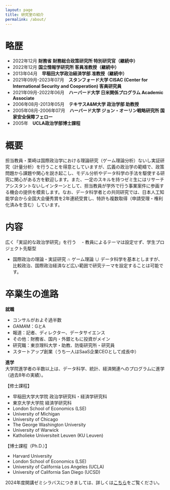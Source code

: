 ```yaml
---
layout: page
title: 研究室の紹介
permalink: /about/
---
```

# 略歴
- 2022年12月 **財務省 財務総合政策研究所 特別研究官（継続中）**
- 2022年12月 **国立情報学研究所 客員准教授（継続中）**
- 2013年04月　**早稲田大学政治経済学部 准教授（継続中）**
- 2021年09月-2023年07月　**スタンフォード大学 CISAC (Center for International Security and Cooperation) 客員研究員**
- 2021年09月-2022年06月　**ハーバード大学 日米関係プログラム Academic Associate**
- 2006年08月-2013年05月　**テキサスA&M大学 政治学部 助教授**
- 2005年08月-2006年07月　**ハーバード大学 ジョン・オーリン戦略研究所 国家安全保障フェロー**
- 2005年　**UCLA政治学部博士課程**

# 概要
担当教員・栗崎は国際政治学における理論研究（ゲーム理論分析）ないし実証研究（計量分析）を行うことを得意としていますが、広義の政治学の範疇で、政策問題から課題や関心を説き起こし、モデル分析やデータ科学の手法を駆使する研究に関心がある方を歓迎します。また、一定のスキルを持つゼミ生にはリサーチアシスタントないしインターンとして、担当教員が学外で行う事業案件に参画する機会の提供を模索します。なお、データ科学者との共同研究では、日本人工知能学会から全国大会優秀賞を2年連続受賞し、特許も複数取得（申請受理・権利化済みを含む）しています。

# 内容
広く「実証的な政治学研究」を行う
　- 教員によるテーマは設定せず、学生プロジェクト先駆型
  - 国際政治の理論・実証研究 ∩ ゲーム理論 ∪ データ科学を基本としますが、比較政治、国際政治経済など広い範囲で研究テーマを設定することは可能です。

# 卒業生の進路
**就職**
 - コンサルがおよそ過半数
 - *G*AM*A*M：GとA
 - 報道：記者、ディレクター、データサイエンス
 - その他：財務省、国内・外銀ともに投資がメイン
 - 研究職：東京理科大学・助教、防衛研究所・研究員
 - スタートアップ創業（うち一人はSaaS企業CEOとして成長中）

**進学**
<br>
大学院進学者の半数以上は、データ科学、統計、経済関連へのプログラムに進学（過去8年の実績）。
<br>

【修士課程】
 - 早稲田大学大学院 政治学研究科・経済学研究科
 - 東京大学大学院 経済学研究科
 - London School of Economics (LSE)
 - University of Michigan
 - University of Chicago
 - The George Washington University
 - University of Warwick
 - Katholieke Universiteit Leuven (KU Leuven)

【博士課程（Ph.D.）】
 - Harvard University
 - London School of Economics (LSE)
 - University of California Los Angeles (UCLA)
 - University of California San Diego (UCSD)


2024年度開講ゼミシラバスにつきましては、詳しくは[こちら](https://www.f.waseda.jp/kurizaki/seminar-application24.html)をご覧ください。
